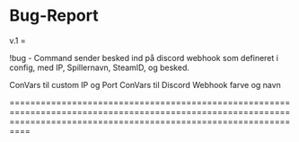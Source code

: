 # Bug-Report

v.1 = 

!bug <description> - Command sender besked ind på discord webhook som defineret i config, med IP, Spillernavn, SteamID, og besked.

ConVars til custom IP og Port
ConVars til Discord Webhook farve og navn

======================================================================================================================================================================
